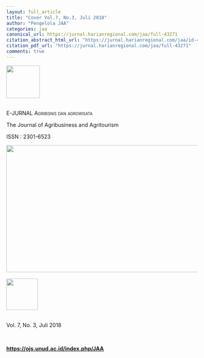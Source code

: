 ```yaml
---
layout: full_article
title: "Cover Vol.7, No.3, Juli 2018"
author: "Pengelola JAA"
categories: jaa
canonical_url: https://jurnal.harianregional.com/jaa/full-43271 
citation_abstract_html_url: "https://jurnal.harianregional.com/jaa/id-43271"
citation_pdf_url: "https://jurnal.harianregional.com/jaa/full-43271"  
comments: true
---
```


<div><img src="https://jurnal.harianregional.com/media/43271-1.jpg" alt="" style="width:66pt;height:65pt;">
</div><br clear="all">
<p><span class="font1">E-JURNAL </span><span class="font3" style="font-variant:small-caps;">Agribisnis dan agrowisata</span></p>
<p><span class="font1">The Journal of Agribusiness and Agritourism</span></p>
<div>
<p><span class="font0">ISSN : 2301-6523</span></p><img src="https://jurnal.harianregional.com/media/43271-2.jpg" alt="" style="width:558pt;height:251pt;">
</div><br clear="all">
<div><img src="https://jurnal.harianregional.com/media/43271-3.jpg" alt="" style="width:62pt;height:62pt;">
</div><br clear="all">
<div>
<p><span class="font1">Vol. 7, No. 3, Juli 2018</span></p>
</div><br clear="all">
<p><a href="https://ojs.unud.ac.id/index.php/JAA"><span class="font2" style="font-weight:bold;">https://ojs.unud.ac.id/index.php/JAA</span></a></p>